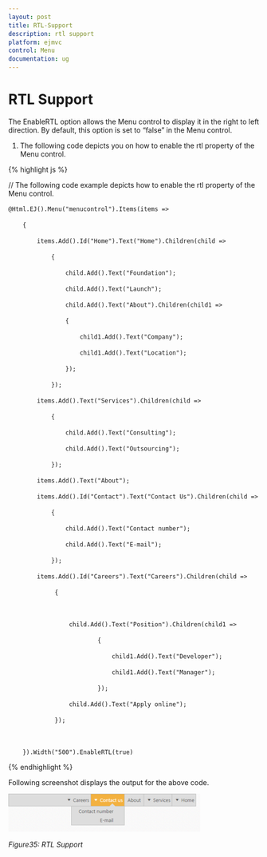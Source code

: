 ```yaml
---
layout: post
title: RTL-Support
description: rtl support
platform: ejmvc
control: Menu
documentation: ug
---
```


# RTL Support

The EnableRTL option allows the Menu control to display it in the right to left direction. By default, this option is set to “false” in the Menu control.

1. The following code depicts you on how to enable the rtl property of the Menu control.


{% highlight js %}


// The following code example depicts how to enable the rtl property of the Menu control.

<div class="imgframe">

    @Html.EJ().Menu("menucontrol").Items(items =>

        {

            items.Add().Id("Home").Text("Home").Children(child =>

                {

                    child.Add().Text("Foundation");

                    child.Add().Text("Launch");

                    child.Add().Text("About").Children(child1 =>

                    {

                        child1.Add().Text("Company");

                        child1.Add().Text("Location");

                    });

                });

            items.Add().Text("Services").Children(child =>

                {

                    child.Add().Text("Consulting");

                    child.Add().Text("Outsourcing");

                });

            items.Add().Text("About");

            items.Add().Id("Contact").Text("Contact Us").Children(child =>

                {

                    child.Add().Text("Contact number");

                    child.Add().Text("E-mail");

                });

            items.Add().Id("Careers").Text("Careers").Children(child =>

                 {



                     child.Add().Text("Position").Children(child1 =>

                             {

                                 child1.Add().Text("Developer");

                                 child1.Add().Text("Manager");

                             });

                     child.Add().Text("Apply online");

                 });



        }).Width("500").EnableRTL(true)    

</div>



{% endhighlight %}



Following screenshot displays the output for the above code.

![](RTL-Support_images/RTL-Support_img1.png)



_Figure35: RTL Support_

